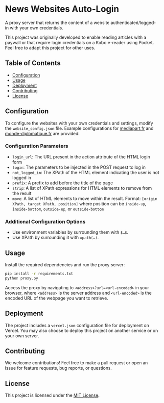 # News Websites Auto-Login

A proxy server that returns the content of a website authenticated/logged-in with your own credentials.

This project was originally developed to enable reading articles with a paywall or that require login credentials on a Kobo e-reader using Pocket. Feel free to adapt this project for other uses.

## Table of Contents

- [Configuration](#configuration)
- [Usage](#usage)
- [Deployment](#deployment)
- [Contributing](#contributing)
- [License](#license)

## Configuration

To configure the websites with your own credentials and settings, modify the `website_config.json` file. Example configurations for [mediapart.fr](https://www.mediapart.fr/) and [monde-diplomatique.fr](https://www.monde-diplomatique.fr/) are provided.

### Configuration Parameters

- `login_url`: The URL present in the action attribute of the HTML login form
- `login`: The parameters to be injected in the POST request to log in
- `not_logged_in`: The XPath of the HTML element indicating the user is not logged in
- `prefix`: A prefix to add before the title of the page
- `strip`: A list of XPath expressions for HTML elements to remove from the result
- `move`: A list of HTML elements to move within the result. Format: `[origin XPath, target XPath, position]` where position can be `inside-up`, `inside-bottom`, `outside-up`, or `outside-bottom`

### Additional Configuration Options

- Use environment variables by surrounding them with `$…$`.
- Use XPath by surrounding it with `xpath(…)`.

## Usage

Install the required dependencies and run the proxy server:

```bash
pip install -r requirements.txt
python proxy.py
```

Access the proxy by navigating to `<address>?url=<url-encoded>` in your browser, where `<address>` is the server address and `<url-encoded>` is the encoded URL of the webpage you want to retrieve.

## Deployment

The project includes a `vercel.json` configuration file for deployment on Vercel. You may also choose to deploy this project on another service or on your own server.

## Contributing

We welcome contributions! Feel free to make a pull request or open an issue for feature requests, bug reports, or questions.

## License

This project is licensed under the [MIT License](https://choosealicense.com/licenses/mit/).